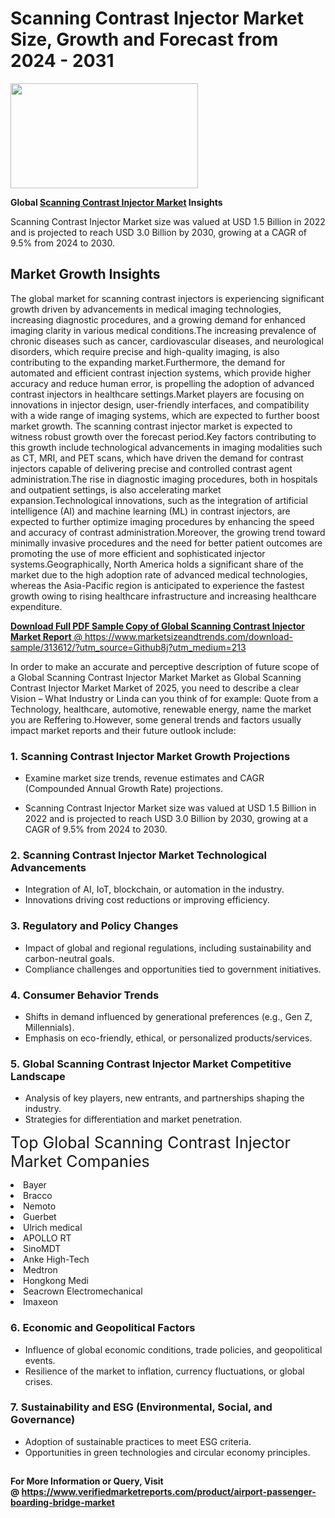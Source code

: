 <H1>Scanning Contrast Injector Market Size, Growth and Forecast from 2024 - 2031</H1><img class="aligncenter size-medium wp-image-584254" src="https://thirdeyenews.in/wp-content/uploads/2024/09/Global-Market-Research-300x168.jpeg" alt="" width="300" height="168" /><p><strong>Global&nbsp;<a href="https://www.marketsizeandtrends.com/download-sample/313612/?utm_source=Github8j?utm_medium=213">Scanning Contrast Injector Market</a> Insights</strong></p><p>Scanning Contrast Injector Market size was valued at USD 1.5 Billion in 2022 and is projected to reach USD 3.0 Billion by 2030, growing at a CAGR of 9.5% from 2024 to 2030.</p><p><h2>Market Growth Insights</h2> The global market for scanning contrast injectors is experiencing significant growth driven by advancements in medical imaging technologies, increasing diagnostic procedures, and a growing demand for enhanced imaging clarity in various medical conditions.The increasing prevalence of chronic diseases such as cancer, cardiovascular diseases, and neurological disorders, which require precise and high-quality imaging, is also contributing to the expanding market.Furthermore, the demand for automated and efficient contrast injection systems, which provide higher accuracy and reduce human error, is propelling the adoption of advanced contrast injectors in healthcare settings.Market players are focusing on innovations in injector design, user-friendly interfaces, and compatibility with a wide range of imaging systems, which are expected to further boost market growth.<a href="#"></a> The scanning contrast injector market is expected to witness robust growth over the forecast period.Key factors contributing to this growth include technological advancements in imaging modalities such as CT, MRI, and PET scans, which have driven the demand for contrast injectors capable of delivering precise and controlled contrast agent administration.The rise in diagnostic imaging procedures, both in hospitals and outpatient settings, is also accelerating market expansion.Technological innovations, such as the integration of artificial intelligence (AI) and machine learning (ML) in contrast injectors, are expected to further optimize imaging procedures by enhancing the speed and accuracy of contrast administration.Moreover, the growing trend toward minimally invasive procedures and the need for better patient outcomes are promoting the use of more efficient and sophisticated injector systems.Geographically, North America holds a significant share of the market due to the high adoption rate of advanced medical technologies, whereas the Asia-Pacific region is anticipated to experience the fastest growth owing to rising healthcare infrastructure and increasing healthcare expenditure.<a href="#"></p><p><span class=""><strong>Download Full PDF Sample Copy of Global Scanning Contrast Injector Market Report</strong> @ <a href="https://www.marketsizeandtrends.com/download-sample/313612/?utm_source=Github8j?utm_medium=213" target="_blank">https://www.marketsizeandtrends.com/download-sample/313612/?utm_source=Github8j?utm_medium=213</a></span></p><p>In order to make an accurate and perceptive description of future scope of a Global&nbsp;Scanning Contrast Injector Market Market as Global&nbsp;Scanning Contrast Injector Market Market of 2025, you need to describe a clear Vision &ndash; What Industry or Linda can you think of for example: Quote from a Technology, healthcare, automotive, renewable energy, name the market you are Reffering to.However, some general trends and factors usually impact market reports and their future outlook include:</p><h3>1.&nbsp;<strong>Scanning Contrast Injector Market Growth Projections</strong></h3><ul><li>Examine market size trends, revenue estimates and CAGR (Compounded Annual Growth Rate) projections.</li><li><p>Scanning Contrast Injector Market size was valued at USD 1.5 Billion in 2022 and is projected to reach USD 3.0 Billion by 2030, growing at a CAGR of 9.5% from 2024 to 2030.</p></li></ul><h3>2.&nbsp;<strong>Scanning Contrast Injector Market Technological Advancements</strong></h3><ul><li>Integration of AI, IoT, blockchain, or automation in the industry.</li><li>Innovations driving cost reductions or improving efficiency.</li></ul><h3>3.&nbsp;<strong>Regulatory and Policy Changes</strong></h3><ul><li>Impact of global and regional regulations, including sustainability and carbon-neutral goals.</li><li>Compliance challenges and opportunities tied to government initiatives.</li></ul><h3>4.&nbsp;<strong>Consumer Behavior Trends</strong></h3><ul><li>Shifts in demand influenced by generational preferences (e.g., Gen Z, Millennials).</li><li>Emphasis on eco-friendly, ethical, or personalized products/services.</li></ul><h3>5.&nbsp;<strong>Global Scanning Contrast Injector Market Competitive Landscape</strong></h3><ul><li>Analysis of key players, new entrants, and partnerships shaping the industry.</li><li>Strategies for differentiation and market penetration.</li></ul><p data-pm-slice="1 1 []"><span style="color: inherit; font-family: inherit; font-size: 25px;">Top Global Scanning Contrast Injector Market Companies</span></p><div class="" data-test-id=""><p><li>Bayer</li><li> Bracco</li><li> Nemoto</li><li> Guerbet</li><li> Ulrich medical</li><li> APOLLO RT</li><li> SinoMDT</li><li> Anke High-Tech</li><li> Medtron</li><li> Hongkong Medi</li><li> Seacrown Electromechanical</li><li> Imaxeon</li></p></div><h3>6.&nbsp;<strong>Economic and Geopolitical Factors</strong></h3><ul><li>Influence of global economic conditions, trade policies, and geopolitical events.</li><li>Resilience of the market to inflation, currency fluctuations, or global crises.</li></ul><h3>7.&nbsp;<strong>Sustainability and ESG (Environmental, Social, and Governance)</strong></h3><ul><li>Adoption of sustainable practices to meet ESG criteria.</li><li>Opportunities in green technologies and circular economy principles.</li></ul><h2><strong style="font-size: 14px;">For More Information or Query, Visit @&nbsp;</strong><a style="background-color: #ffffff; font-size: 14px;" href="https://www.marketsizeandtrends.com/report/scanning-contrast-injector-market/" target="_blank">https://www.verifiedmarketreports.com/product/airport-passenger-boarding-bridge-market</a></h2>